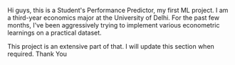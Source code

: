 Hi guys, this is a Student's Performance Predictor, my first ML project.
I am a third-year economics major at the University of Delhi. For the past few months, I've been aggressively trying to implement various econometric learnings on a practical dataset.

This project is an extensive part of that. I will update this section when required.
Thank You
